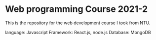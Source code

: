 # Web programming Course 2021-2
This is the repository for the web development course I took from NTU. 

language: Javascript
Framework: React.js, node.js
Database: MongoDB
